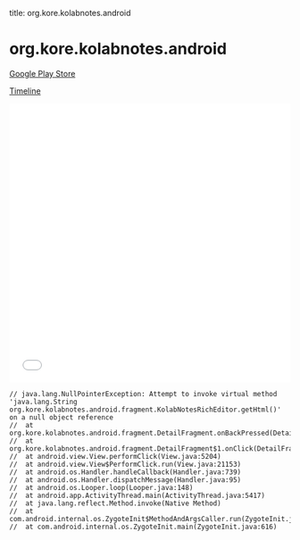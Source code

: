 title: org.kore.kolabnotes.android

# org.kore.kolabnotes.android

[Google Play Store](https://play.google.com/store/apps/details?id=org.kore.kolabnotes.android)

[Timeline](./vis-timeline.html)

<iframe src="./vis-timeline.html" width="100%" height="500px" style="border:none;"></iframe>

```
// java.lang.NullPointerException: Attempt to invoke virtual method 'java.lang.String org.kore.kolabnotes.android.fragment.KolabNotesRichEditor.getHtml()' on a null object reference
// 	at org.kore.kolabnotes.android.fragment.DetailFragment.onBackPressed(DetailFragment.java:1494)
// 	at org.kore.kolabnotes.android.fragment.DetailFragment$1.onClick(DetailFragment.java:200)
// 	at android.view.View.performClick(View.java:5204)
// 	at android.view.View$PerformClick.run(View.java:21153)
// 	at android.os.Handler.handleCallback(Handler.java:739)
// 	at android.os.Handler.dispatchMessage(Handler.java:95)
// 	at android.os.Looper.loop(Looper.java:148)
// 	at android.app.ActivityThread.main(ActivityThread.java:5417)
// 	at java.lang.reflect.Method.invoke(Native Method)
// 	at com.android.internal.os.ZygoteInit$MethodAndArgsCaller.run(ZygoteInit.java:726)
// 	at com.android.internal.os.ZygoteInit.main(ZygoteInit.java:616)

```



